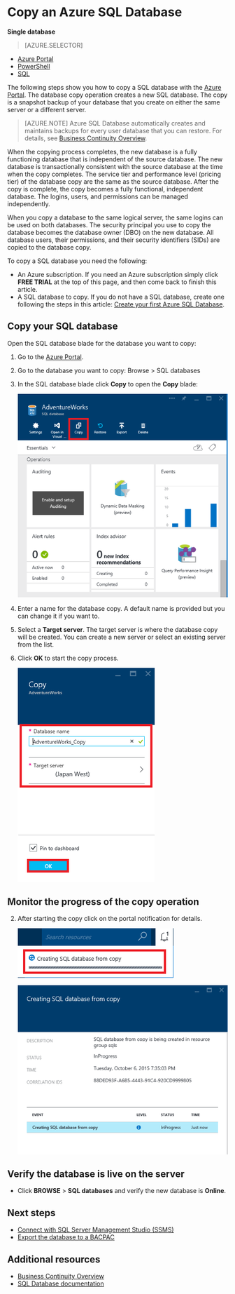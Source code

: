 <properties
    pageTitle="Copy an Azure SQL database"
    description="Create a copy of an Azure SQL database"
    services="sql-database"
    documentationCenter=""
    authors="stevestein"
    manager="jeffreyg"
    editor=""/>

<tags
    ms.service="sql-database"
    ms.devlang="NA"
    ms.date="10/16/2015"
    ms.author="sstein"
    ms.workload="data-management"
    ms.topic="article"
    ms.tgt_pltfrm="NA"/>


# Copy an Azure SQL Database

**Single database**

> [AZURE.SELECTOR]
- [Azure Portal](sql-database-copy.md)
- [PowerShell](sql-database-copy-powershell.md)
- [SQL](sql-database-copy-transact-sql.md)

The following steps show you how to copy a SQL database with the [Azure Portal](https://portal.azure.com). The database copy operation creates a new SQL database. The copy is a snapshot backup of your database that you create on either the same server or a different server.

> [AZURE.NOTE] Azure SQL Database automatically creates and maintains backups for every user database that you can restore. For details, see [Business Continuity Overview](sql-database-business-continuity.md).

When the copying process completes, the new database is a fully functioning database that is independent of the source database. The new database is transactionally consistent with the source database at the time when the copy completes. The service tier and performance level (pricing tier) of the database copy are the same as the source database. After the copy is complete, the copy becomes a fully functional, independent database. The logins, users, and permissions can be managed independently.


When you copy a database to the same logical server, the same logins can be used on both databases. The security principal you use to copy the database becomes the database owner (DBO) on the new database. All database users, their permissions, and their security identifiers (SIDs) are copied to the database copy.


To copy a SQL database you need the following:

- An Azure subscription. If you need an Azure subscription simply click **FREE TRIAL** at the top of this page, and then come back to finish this article.
- A SQL database to copy. If you do not have a SQL database, create one following the steps in this article: [Create your first Azure SQL Database](sql-database-get-started.md).



## Copy your SQL database

Open the SQL database blade for the database you want to copy:

1.  Go to the [Azure Portal](https://portal.azure.com).
2.  Go to the database you want to copy: Browse > SQL databases
3.  In the SQL database blade click **Copy** to open the **Copy** blade:

    ![copy database][1]

1.  Enter a name for the database copy. A default name is provided but you can change it if you want to.
2.  Select a **Target server**. The target server is where the database copy will be created. You can create a new server or select an existing server from the list.
3.  Click **OK** to start the copy process.

    ![database name and server][2]




## Monitor the progress of the copy operation

2.  After starting the copy click on the portal notification for details.


    ![notification][3]

 
    ![monitor][4]





## Verify the database is live on the server

- Click **BROWSE** > **SQL databases** and verify the new database is **Online**.



## Next steps

- [Connect with SQL Server Management Studio (SSMS)](sql-database-connect-to-database.md)
- [Export the database to a BACPAC](sql-database-export.md)



## Additional resources

- [Business Continuity Overview](sql-database-business-continuity.md)
- [SQL Database documentation](https://azure.microsoft.com/documentation/services/sql-database/)


<!--Image references-->
[1]: ./media/sql-database-copy/copy.png
[2]: ./media/sql-database-copy/copy-ok.png
[3]: ./media/sql-database-copy/copy-notification.png
[4]: ./media/sql-database-copy/monitor-copy.png


